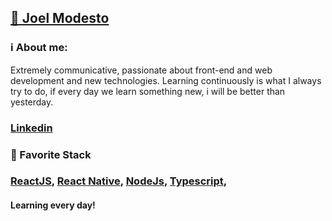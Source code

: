 <h2>
    <a href="https://github.com/joelmss93">🔗 Joel Modesto</a>
</h2>

<h3>ℹ️ About me:</h3>
Extremely communicative, passionate about front-end and web development and new technologies.
Learning continuously is what I always try to do, if every day we learn something new, i will be better than yesterday.

<h3>
    <a href="https://www.linkedin.com/in/joel-modesto/">Linkedin</a>
</h3>

<h3>🚀 Favorite Stack<h3>
    <a href="https://pt-br.reactjs.org/">ReactJS</a>,
    <a href="https://reactnative.dev/">React Native</a>,
    <a href="https://nodejs.org/en/">NodeJs</a>,
    <a href="https://www.typescriptlang.org/">Typescript</a>,

<h4>Learning every day!</h4>
    



    
   


<!--
**joelmss93/joelmss93** is a ✨ _special_ ✨ repository because its `README.md` (this file) appears on your GitHub profile.

Here are some ideas to get you started:

- 🔭 I’m currently working on ...
- 🌱 I’m currently learning ReactJS, React Native, NodeJS, Typescript, MongoDB, PostgreSQL ...
- 👯 I’m looking to collaborate on ...
- 🤔 I’m looking for help with ...
- 💬 Ask me about ...
- 📫 How to reach me: ...
- 😄 Pronouns: ...
- ⚡ Fun fact: ...
-->
